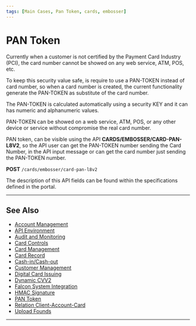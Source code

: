 ```yaml
---
tags: [Main Cases, Pan Token, cards, embosser]
---
```


# PAN Token

Currently when a customer is not certified by the Payment Card Industry (PCI), the card number cannot be showed on any web service, ATM, POS, etc.

To keep this security value safe, is require to use a PAN-TOKEN instead of card number, so when a card number is created, the current functionality generate the PAN-TOKEN as substitute of the card number.

The PAN-TOKEN is calculated automatically using a security KEY and it can has numeric and alphanumeric values.

PAN-TOKEN can be showed on a web service, ATM, POS, or any other device or service without compromise the real card number.

PAN token, can be visible using the API **CARDS/EMBOSSER/CARD-PAN-L8V2**, so the API user can get the PAN-TOKEN number sending the Card Number, in the API input message or can get the card number just sending the PAN-TOKEN number.

**POST** `/cards/embosser/card-pan-l8v2`

The description of this API fields can be found within the specifications defined in the portal.

---

## See Also

- [Account Management](?path=docs/english/main-cases/account.md)
- [API Environment](?path=docs/english/main-cases/api-environment.md)
- [Audit and Monitoring](?path=docs/english/main-cases/audit.md)
- [Card Controls](?path=docs/english/main-cases/card-controls.md)
- [Card Management](?path=docs/english/main-cases/card.md)
- [Card Record](?path=docs/english/main-cases/record.md)
- [Cash-in/Cash-out](?path=docs/english/main-cases/cash-in-out.md)
- [Customer Management](?path=docs/english/main-cases/customer.md)
- [Digital Card Issuing](?path=docs/english/main-cases/digital.md)
- [Dynamic CVV2](?path=docs/english/main-cases/dynamic.md)
- [Falcon System Integration](?path=docs/english/main-cases/falcon.md)
- [HMAC Signature](?path=docs/english/main-cases/hmac.md)
- [PAN Token](?path=docs/english/main-cases/pan-token.md)
- [Relation Client-Account-Card](?path=docs/english/main-cases/relation.md)
- [Upload Founds](?path=docs/english/main-cases/uploads.md)

---
